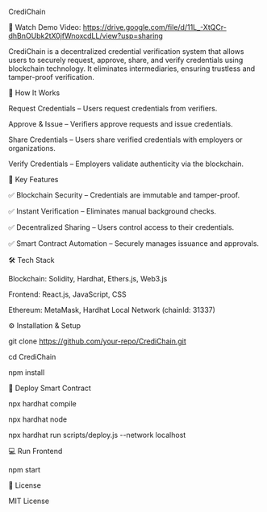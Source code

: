 CrediChain


🔗 Watch Demo Video: https://drive.google.com/file/d/11L_-XtQCr-dhBnOUbk2tX0jfWnoxcdLL/view?usp=sharing

CrediChain is a decentralized credential verification system that allows users to securely request, approve, share, and verify credentials using blockchain technology. It eliminates intermediaries, ensuring trustless and tamper-proof verification.


🚀 How It Works

Request Credentials – Users request credentials from verifiers.

Approve & Issue – Verifiers approve requests and issue credentials.

Share Credentials – Users share verified credentials with employers or organizations.

Verify Credentials – Employers validate authenticity via the blockchain.


🔑 Key Features

✅ Blockchain Security – Credentials are immutable and tamper-proof.

✅ Instant Verification – Eliminates manual background checks.

✅ Decentralized Sharing – Users control access to their credentials.

✅ Smart Contract Automation – Securely manages issuance and approvals.


🛠 Tech Stack

Blockchain: Solidity, Hardhat, Ethers.js, Web3.js

Frontend: React.js, JavaScript, CSS

Ethereum: MetaMask, Hardhat Local Network (chainId: 31337)


⚙️ Installation & Setup

git clone https://github.com/your-repo/CrediChain.git

cd CrediChain

npm install


📜 Deploy Smart Contract

npx hardhat compile

npx hardhat node

npx hardhat run scripts/deploy.js --network localhost


💻 Run Frontend

npm start


📜 License

MIT License
